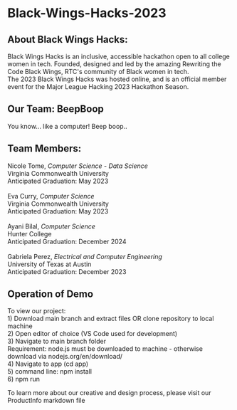 # Black-Wings-Hacks-2023
<h2>About Black Wings Hacks:</h2>
Black Wings Hacks is an inclusive, accessible hackathon open to all college women in tech. Founded, designed and led by the amazing Rewriting the Code Black Wings, RTC's community of Black women in tech. <br>
The 2023 Black Wings Hacks was hosted online, and is an official member event for the Major League Hacking 2023 Hackathon Season. <br>



<h2>Our Team: BeepBoop </h2>
You know... like a computer! Beep boop.. <br>

<h2>Team Members:</h2>
Nicole Tome, <i>Computer Science - Data Science</i> <br>
Virginia Commonwealth University <br>
Anticipated Graduation: May 2023 <br>
<br>
Eva Curry, <i>Computer Science </i><br>
Virginia Commonwealth University <br>
Anticipated Graduation: May 2023 <br>
<br>
Ayani Bilal, <i>Computer Science</i> <br>
Hunter College<br>
Anticipated Graduation: December 2024 <br>
<br>
Gabriela Perez, <i>Electrical and Computer Engineering</i> <br>
University of Texas at Austin<br>
Anticipated Graduation: December 2023<br>


<h2>Operation of Demo</h2>
To view our project: <br>
1) Download main branch and extract files OR clone repository to local machine <br>
2) Open editor of choice (VS Code used for development) <br>
3) Navigate to main branch folder <br>
Requirement: node.js must be downloaded to machine - otherwise download via nodejs.org/en/download/ <br>
4) Navigate to app (cd app) <br>
5) command line: npm install <br>
6) npm run <br>


To learn more about our creative and design process, please visit our ProductInfo markdown file <br>
